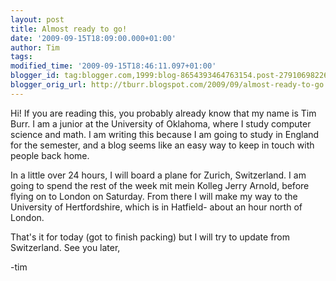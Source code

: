 ```yaml
---
layout: post
title: Almost ready to go!
date: '2009-09-15T18:09:00.000+01:00'
author: Tim
tags: 
modified_time: '2009-09-15T18:46:11.097+01:00'
blogger_id: tag:blogger.com,1999:blog-8654393464763154.post-2791069822685161734
blogger_orig_url: http://tburr.blogspot.com/2009/09/almost-ready-to-go.html
---
```


Hi! If you are reading this, you probably already know that my name is Tim Burr. I am a junior at the University of Oklahoma, where I study computer science and math. I am writing this because I am going to study in England for the semester, and a blog seems like an easy way to keep in touch with people back home.

In a little over 24 hours, I will board a plane for Zurich, Switzerland. I am going to spend the rest of the week mit mein Kolleg Jerry Arnold, before flying on to London on Saturday. From there I will make my way to the University of Hertfordshire, which is in Hatfield- about an hour north of London.

That's it for today (got to finish packing) but I will try to update from Switzerland. See you later,

-tim
